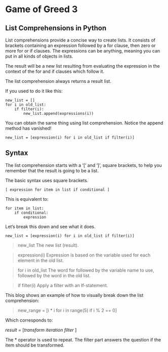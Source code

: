 # Game of Greed 3
## List Comprehensions in Python
List comprehensions provide a concise way to create lists.
It consists of brackets containing an expression followed by a for clause, then
zero or more for or if clauses. The expressions can be anything, meaning you can
put in all kinds of objects in lists.

The result will be a new list resulting from evaluating the expression in the
context of the for and if clauses which follow it.

The list comprehension always returns a result list.

If you used to do it like this:

```
new_list = []
for i in old_list:
    if filter(i):
        new_list.append(expressions(i))
```
You can obtain the same thing using list comprehension. Notice the append method has vanished!
```
new_list = [expression(i) for i in old_list if filter(i)]
```
## Syntax

The list comprehension starts with a ‘[‘ and ‘]’, square brackets, to help you remember that the
result is going to be a list.

The basic syntax uses square brackets.
```
[ expression for item in list if conditional ]
```
This is equivalent to:
```
for item in list:
    if conditional:
        expression
```
Let’s break this down and see what it does.
```
new_list = [expression(i) for i in old_list if filter(i)]
```
> new_list
The new list (result).

> expression(i)
Expression is based on the variable used for each element in the old list.

> for i in old_list
The word for followed by the variable name to use, followed by the word in the
old list.

> if filter(i)
Apply a filter with an If-statement.

This blog shows an example of how to visually break down the list comprehension:
> new_range = [i * i for i in range(5) if i % 2 == 0]

Which corresponds to:

*result* = [*transform* *iteration* *filter* ]

The * operator is used to repeat. The filter part answers the question if the
item should be transformed.

